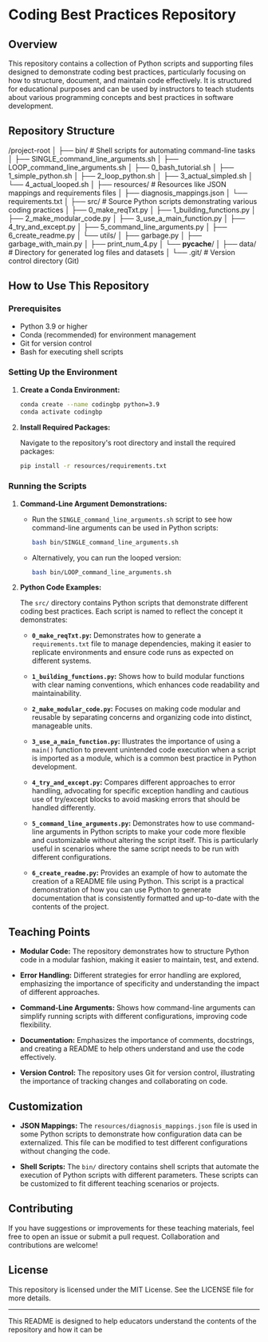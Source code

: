 # Coding Best Practices Repository

## Overview

This repository contains a collection of Python scripts and supporting files designed to demonstrate coding best practices, particularly focusing on how to structure, document, and maintain code effectively. It is structured for educational purposes and can be used by instructors to teach students about various programming concepts and best practices in software development.

## Repository Structure

/project-root
│
├── bin/                           # Shell scripts for automating command-line tasks
│   ├── SINGLE_command_line_arguments.sh
│   ├── LOOP_command_line_arguments.sh
│   ├── 0_bash_tutorial.sh
│   ├── 1_simple_python.sh
│   ├── 2_loop_python.sh
│   ├── 3_actual_simpled.sh
│   └── 4_actual_looped.sh
│
├── resources/                     # Resources like JSON mappings and requirements files
│   ├── diagnosis_mappings.json
│   └── requirements.txt
│
├── src/                           # Source Python scripts demonstrating various coding practices
│   ├── 0_make_reqTxt.py
│   ├── 1_building_functions.py
│   ├── 2_make_modular_code.py
│   ├── 3_use_a_main_function.py
│   ├── 4_try_and_except.py
│   ├── 5_command_line_arguments.py
│   ├── 6_create_readme.py
│   └── utils/
│       ├── garbage.py
│       ├── garbage_with_main.py
│       ├── print_num_4.py
│       └── __pycache__/
│
├── data/                          # Directory for generated log files and datasets
│
└── .git/                          # Version control directory (Git)

## How to Use This Repository

### Prerequisites

- Python 3.9 or higher
- Conda (recommended) for environment management
- Git for version control
- Bash for executing shell scripts

### Setting Up the Environment

1. **Create a Conda Environment:**

    ```bash
    conda create --name codingbp python=3.9
    conda activate codingbp
    ```

2. **Install Required Packages:**

    Navigate to the repository's root directory and install the required packages:

    ```bash
    pip install -r resources/requirements.txt
    ```

### Running the Scripts

1. **Command-Line Argument Demonstrations:**

    - Run the `SINGLE_command_line_arguments.sh` script to see how command-line arguments can be used in Python scripts:

      ```bash
      bash bin/SINGLE_command_line_arguments.sh
      ```

    - Alternatively, you can run the looped version:

      ```bash
      bash bin/LOOP_command_line_arguments.sh
      ```

2. **Python Code Examples:**

    The `src/` directory contains Python scripts that demonstrate different coding best practices. Each script is named to reflect the concept it demonstrates:

    - **`0_make_reqTxt.py`:** Demonstrates how to generate a `requirements.txt` file to manage dependencies, making it easier to replicate environments and ensure code runs as expected on different systems.

    - **`1_building_functions.py`:** Shows how to build modular functions with clear naming conventions, which enhances code readability and maintainability.

    - **`2_make_modular_code.py`:** Focuses on making code modular and reusable by separating concerns and organizing code into distinct, manageable units.

    - **`3_use_a_main_function.py`:** Illustrates the importance of using a `main()` function to prevent unintended code execution when a script is imported as a module, which is a common best practice in Python development.

    - **`4_try_and_except.py`:** Compares different approaches to error handling, advocating for specific exception handling and cautious use of try/except blocks to avoid masking errors that should be handled differently.

    - **`5_command_line_arguments.py`:** Demonstrates how to use command-line arguments in Python scripts to make your code more flexible and customizable without altering the script itself. This is particularly useful in scenarios where the same script needs to be run with different configurations.

    - **`6_create_readme.py`:** Provides an example of how to automate the creation of a README file using Python. This script is a practical demonstration of how you can use Python to generate documentation that is consistently formatted and up-to-date with the contents of the project.

## Teaching Points

- **Modular Code:** The repository demonstrates how to structure Python code in a modular fashion, making it easier to maintain, test, and extend.
  
- **Error Handling:** Different strategies for error handling are explored, emphasizing the importance of specificity and understanding the impact of different approaches.
  
- **Command-Line Arguments:** Shows how command-line arguments can simplify running scripts with different configurations, improving code flexibility.
  
- **Documentation:** Emphasizes the importance of comments, docstrings, and creating a README to help others understand and use the code effectively.
  
- **Version Control:** The repository uses Git for version control, illustrating the importance of tracking changes and collaborating on code.

## Customization

- **JSON Mappings:** The `resources/diagnosis_mappings.json` file is used in some Python scripts to demonstrate how configuration data can be externalized. This file can be modified to test different configurations without changing the code.

- **Shell Scripts:** The `bin/` directory contains shell scripts that automate the execution of Python scripts with different parameters. These scripts can be customized to fit different teaching scenarios or projects.

## Contributing

If you have suggestions or improvements for these teaching materials, feel free to open an issue or submit a pull request. Collaboration and contributions are welcome!

## License

This repository is licensed under the MIT License. See the LICENSE file for more details.

---

This README is designed to help educators understand the contents of the repository and how it can be 